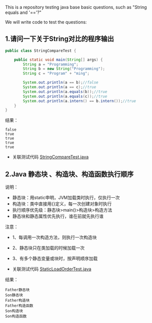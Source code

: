 
This is a repository testing java base basic questions, such as "String equals and '=='?"

We will write code to test the questions:

## 1.请问一下关于String对比的程序输出
```java
public class StringCompareTest {

    public static void main(String[] args) {
        String a = "Programming";
        String b = new String("Programming");
        String c = "Program" + "ming";

        System.out.println(a == b);//false
        System.out.println(a == c);//true
        System.out.println(a.equals(b));//true
        System.out.println(a.equals(c));//true
        System.out.println(a.intern() == b.intern());//true
    }
}
```
结果：
```
false
true
true
true
true
```

- 关联测试代码
[StringCompareTest.java](src/main/java/sample/StringCompareTest.java)

## 2.Java 静态块 、构造块、构造函数执行顺序

说明：

- 静态块：用static申明，JVM加载类时执行，仅执行一次
- 构造块：类中直接用{}定义，每一次创建对象时执行
- 执行顺序优先级：静态块>main()>构造块>构造方法
- 静态块和静态属性优先执行，谁在前就先执行谁

注意：
- 1、每调用一次构造方法，则执行一次构造块
- 2、静态块只在类加载的时候加载一次
- 3、有多个静态变量或块时，按声明顺序加载

- 关联测试代码
[StaticLoadOrderTest.java](src/main/java/sample/StaticLoadOrderTest.java)

结果：

```
Father静态块
Son静态块
Father构造块
Father构造函数
Son构造块
Son构造函数
```